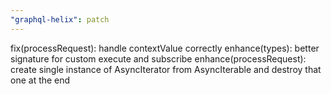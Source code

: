 ```yaml
---
"graphql-helix": patch
---
```


fix(processRequest): handle contextValue correctly
enhance(types): better signature for custom execute and subscribe
enhance(processRequest): create single instance of AsyncIterator from AsyncIterable and destroy that one at the end